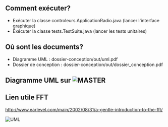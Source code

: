 Comment exécuter?
-----------------

- Exécuter la classe controleurs.ApplicationRadio.java (lancer l'interface graphique)
- Exécuter la classe tests.TestSuite.java (lancer les tests unitaires)

Où sont les documents?
----------------------

- Diagramme UML : dossier-conception/out/uml.pdf
- Dossier de conception : dossier-conception/out/dossier_conception.pdf

Diagramme UML sur ![MASTER](https://gitlab.com/marier-nico/radio/tree/master)
-----------------------------------------------------------------------------

Lien utile FFT
--------------
http://www.earlevel.com/main/2002/08/31/a-gentle-introduction-to-the-fft/

![UML](https://uml.nmarier.com/svg/5Sd13O0m243HLNG0ozrjAYLAGg416jUtNjxX_vqLPJQQBjkJEU84k3cbNWMjGw_Ev8So6dXj_Fkk6aaEpIB-YwP88zaKPfSo5Xy0)